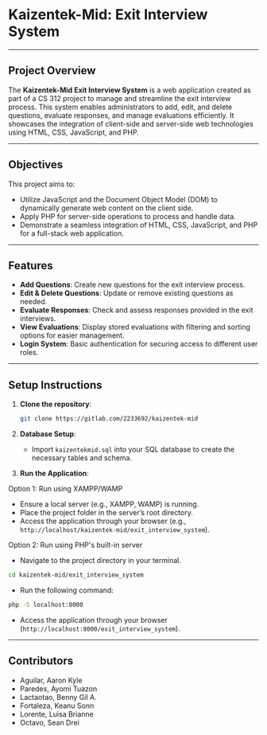 # Kaizentek-Mid: Exit Interview System

---

## Project Overview

The **Kaizentek-Mid Exit Interview System** is a web application created as part of a CS 312 project to manage and
streamline the exit interview process. This system enables administrators to add, edit, and delete questions, evaluate
responses, and manage evaluations efficiently. It showcases the integration of client-side and server-side web
technologies using HTML, CSS, JavaScript, and PHP.

---

## Objectives

This project aims to:

- Utilize JavaScript and the Document Object Model (DOM) to dynamically generate web content on the client side.
- Apply PHP for server-side operations to process and handle data.
- Demonstrate a seamless integration of HTML, CSS, JavaScript, and PHP for a full-stack web application.

---

## Features

- **Add Questions**: Create new questions for the exit interview process.
- **Edit & Delete Questions**: Update or remove existing questions as needed.
- **Evaluate Responses**: Check and assess responses provided in the exit interviews.
- **View Evaluations**: Display stored evaluations with filtering and sorting options for easier management.
- **Login System**: Basic authentication for securing access to different user roles.

---

## Setup Instructions

1. **Clone the repository**:
   ```bash
   git clone https://gitlab.com/2233692/kaizentek-mid
   ```

2. **Database Setup**:
    - Import `kaizentekmid.sql` into your SQL database to create the necessary tables and schema.

3. **Run the Application**:

Option 1: Run using XAMPP/WAMP

- Ensure a local server (e.g., XAMPP, WAMP) is running.
- Place the project folder in the server’s root directory.
- Access the application through your browser (e.g., `http://localhost/kaizentek-mid/exit_interview_system`).

Option 2: Run using PHP's built-in server

- Navigate to the project directory in your terminal.

```bash
cd kaizentek-mid/exit_interview_system
```

- Run the following command:

```bash
php -S localhost:8000
```

- Access the application through your browser (`http://localhost:8000/exit_interview_system`).

---

## Contributors

- Aguilar, Aaron Kyle
- Paredes, Ayomi Tuazon
- Lactaotao, Benny Gil A.
- Fortaleza, Keanu Sonn
- Lorente, Luisa Brianne
- Octavo, Sean Drei 